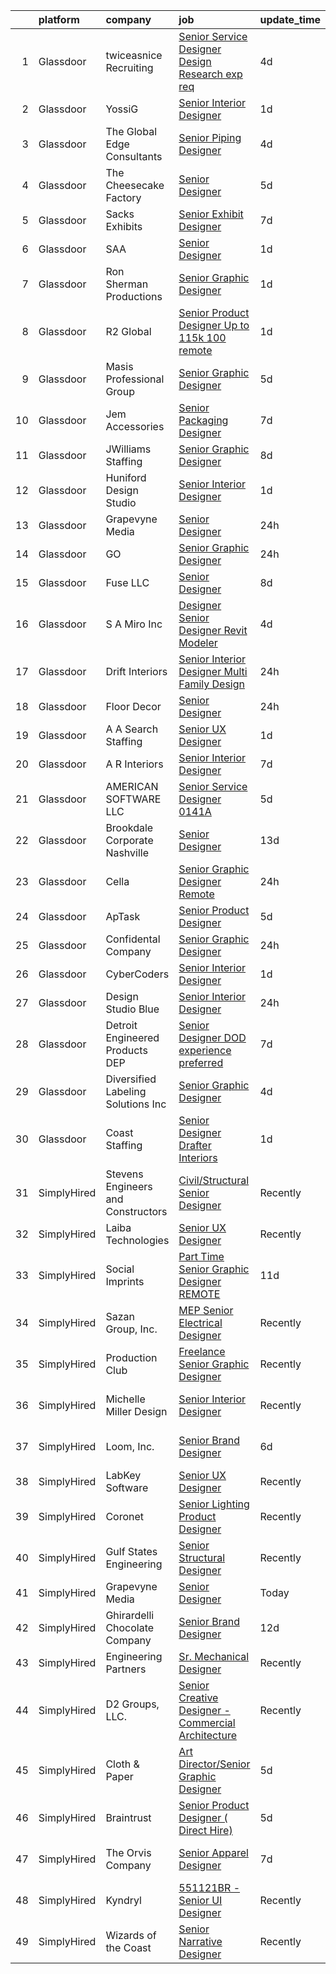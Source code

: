 

|    | platform    | company                             | job                                                                                                                                                                                                                                                                                                                                                                                                                                                                                                                                                                                                                                                                                                                                                                                                                                                                                                                                                                                                                                                                                                                                                                                                                                                                                                                                                               | update_time   | location                   |
|---:|:------------|:------------------------------------|:------------------------------------------------------------------------------------------------------------------------------------------------------------------------------------------------------------------------------------------------------------------------------------------------------------------------------------------------------------------------------------------------------------------------------------------------------------------------------------------------------------------------------------------------------------------------------------------------------------------------------------------------------------------------------------------------------------------------------------------------------------------------------------------------------------------------------------------------------------------------------------------------------------------------------------------------------------------------------------------------------------------------------------------------------------------------------------------------------------------------------------------------------------------------------------------------------------------------------------------------------------------------------------------------------------------------------------------------------------------|:--------------|:---------------------------|
|  1 | Glassdoor   | twiceasnice Recruiting              | [Senior Service Designer  Design Research exp req ](https://www.glassdoor.com/partner/jobListing.htm?pos=124&ao=1110586&s=58&guid=00000182aa9c91199b70c5a68cab86f0&src=GD_JOB_AD&t=SR&vt=w&ea=1&cs=1_8cfaa5e1&cb=1660719764121&jobListingId=1008068846470&cpc=07D58528F3898F33&jrtk=3-0-1gal9p49pgagh801-1gal9p4a9g2d7800-c8c0d11bdb8f9592--6NYlbfkN0AIiLXtwtv0BDns9BiY4ItblantFozdL6jLmLxNvS8mvobmNrnUvGB6JtspdOMMFSAaBpmME2wheSSrLGqu_-xyIRaCYbfG5nFzKGrWomqIhlALUcaTXf4jXG8i_PWmFZOzR9jUQ0llX763hvdzc8ENZSC-WdicABd_9goWLK6O-aEIPbhqF3AsvBPqUK1x2qJ5oK7iiZT3OwozsltE4x2k8YLGHlhTA1s3NlXe2oV1mMIOn4vl37bzS-G93ua1TLjTMTMRLX75OhJ70YjKSerlSpzN7dRVBIOpMd-gIoecbV3URlYUCr43kdx4TsAb2zLu1XbaFlV98JoUkWB8VVY4jaG7nl0jf262X684A5HsZ3Cvz4SAl8pHYDYqLGYioP2gCJ5YiK8SJnPIWdYsJPYBQDsRv8h4Zfkf8WnK1J2U1eaWOV0FWlzO1V51twDhDtzbfLXPm6A1VON-cbYmm6hxVwcqC6BeKCLjBPoG9IPnLa-GkfP7nZYLjpIp2rhgw1svqGM5LLjQp-MkhRRr1T6Cjt1DNJfTXogeomEeYdAJsg%3D%3D)                                                                                                                                                                                                                                                                                                                                                                                                                          | 4d            | New York State             |
|  2 | Glassdoor   | YossiG                              | [Senior Interior Designer](https://www.glassdoor.com/partner/jobListing.htm?pos=117&ao=1110586&s=58&guid=00000182aa9c91199b70c5a68cab86f0&src=GD_JOB_AD&t=SR&vt=w&ea=1&cs=1_a09153b8&cb=1660719764121&jobListingId=1008071900592&cpc=22ABB673398E21F3&jrtk=3-0-1gal9p49pgagh801-1gal9p4a9g2d7800-b75797780901d006--6NYlbfkN0A4hgeKHdLyHgzaskNEvl2xXMVaueUT71iJOYpLYISQUCp9QgmWQMTvHAo-zgWSgSyzlG6L7r_5Abflcwf0KzY6tSXz2lZmJ5UJkyFSBFqziK3o7pp-LpWtw7DfyBQdvlmMtuywA-GM8aLydO9YqmkeoLAIwOPiZnbZhbcbmpqRwFhhtaDLTm8qaV-NVu4cs9x2jkTiP5-_g85ezTX15tQ_rNg5hiAWZWfbDEPQ3zUsjZiHapuiNqHeYacaFQM2uu1V9C-xgcquqtihMSAxJP0u7g4Cno8yN-0OlC8-JUi7qqyQ8i2b4jC8C545F8ZwDdJzsaNvNS3OIJd2UcAgh1ctPWERGo0Sl-rGnnhT9W925bhtG7INMU5KwVHyPY4geruoAuVDHLIE7HodoiPAaAWROGrNL64N0ZZKOCCWQJSP8hQq7tco9jLXkhp0uXEZoICBjVcfeUKk3wrcfd66QToCkdHxIovrUgyMyxK9mjBWgWJ5CI9CaRy6GOs0fYsB2UrVp3y7kn1eMg%3D%3D)                                                                                                                                                                                                                                                                                                                                                                                                                                                                                   | 1d            | Brooklyn, NY               |
|  3 | Glassdoor   | The Global Edge Consultants         | [Senior Piping Designer](https://www.glassdoor.com/partner/jobListing.htm?pos=112&ao=1110586&s=58&guid=00000182aa9c91199b70c5a68cab86f0&src=GD_JOB_AD&t=SR&vt=w&ea=1&cs=1_c921dff7&cb=1660719764120&jobListingId=1008068817244&cpc=451933188B21919D&jrtk=3-0-1gal9p49pgagh801-1gal9p4a9g2d7800-1ceb50fd094d724f--6NYlbfkN0A4Pd9G7Psxse2LYHgJRkYguHzML5L6KVZLzJM3sNXICnMc3eh3dt3QEYOmT_Cvlg5F0OlnAQUNF-KMt0xLR1YEDKdi3ojS2ZqB2Fb-jHz3cZZRnZzERo75iN-gA6pNYxVBJ5W75fgYTrxlNVae660e8jojwAlz4M-JaSZ_2lg48BzUB4VSsBEjwroinmVqLkTEj9LxukYYydeseXgh6obs5CPJa_A1WAryB_wFcdbRzmx59UNXPFdbg4N0BeRC8u4a_wVxE2SEThpRAejjq3Y1rFRqVYdoix5dlnheI7FWtfRy7FI_xf5M5GQKFvd2gt73wOnmvdScP8UksdP0mVJ_LSvN8v3y9lAhFqiJh0D2sA-qdTEaAw1PdN7N3izjEiFwqWlbaLJIt1cR5LiXD8XzKz9OpqTfByJomgSVu1KWdgO1eUsA2nih88m2CQxz5pxM9QNWRR1Y-utqBw3uy9_ffOsxNDJS2APXOAxMR5muEXS2rt_aCx5tXG9eub_2vsiipkiQYa6q1Q%3D%3D)                                                                                                                                                                                                                                                                                                                                                                                                                                                                                     | 4d            | Allentown, PA              |
|  4 | Glassdoor   | The Cheesecake Factory              | [Senior Designer](https://www.glassdoor.com/partner/jobListing.htm?pos=106&ao=1110586&s=58&guid=00000182aa9c91199b70c5a68cab86f0&src=GD_JOB_AD&t=SR&vt=w&cs=1_d6030b1e&cb=1660719764119&jobListingId=1008066644846&cpc=E8D5F41151D68237&jrtk=3-0-1gal9p49pgagh801-1gal9p4a9g2d7800-999751b7d5bb8e60--6NYlbfkN0BU4MhENnnUsRgfoKok62krs8eZxcJQJIIGG9LlJBSkTQ3cwR7F49QZtsKqzr7SZB2D5D0xQn6yTxcnsS01oGQHjncLFWvakJz-GRTaS3-yd_iQoUZvnzoADC0IMJGm3sdcPOCl5qkfo6VqbE-b1BjBN70-VDwOiACXf8NrTXz6rmWrIsGiuYhEjAUYNXzDA5OHLMaU5BQo7E5uFjaOcV5HA2mU5xSTw3tW26y9V3wUYVgobStzQEzk5T9EMiKepphiwtUqfJPgGtwuQQjUKaYsyIXkT_e49FFfk-9SmUA9IH95mu83Y_VKsv1QZ7bYMmfkXGBlFrDOrG8hECrEuc4-_81oLSagbv17Tgdtj9ebU7MOsRUWpYo2ZqjD2HU9s14bAdS_tcQ_BBZotABe3hB5g4yJ-bVa3wqjGBuan3kvkWDNeySed3fHwr35liXd3zZBAi8i2zFy4uocJ5h6ssCiND_npHOfMfgHR1Ydhq-iQpRKgXdy_A8ZftzIR6-mHIF5-5xhisTT-H51NY51XVC9kv82XVMVH0RHoA-L3z1a1iY54_OjHbOu-hxdQiIatPf8KrXJKPVPo1o6JFz_HJYlUblxAb2Wndv0dZD5oXFapCWL_LC6tIXJuFTO1PvNrZq0Pf3fQOgvtoToQnZE3S-LNjz2KRMenhg%3D)                                                                                                                                                                                                                                                                                                                                               | 5d            | Irvine, CA                 |
|  5 | Glassdoor   | Sacks Exhibits                      | [Senior Exhibit Designer](https://www.glassdoor.com/partner/jobListing.htm?pos=103&ao=1110586&s=58&guid=00000182aa9c91199b70c5a68cab86f0&src=GD_JOB_AD&t=SR&vt=w&ea=1&cs=1_23aa6f78&cb=1660719764118&jobListingId=1008062977401&cpc=32410A520D9F78FF&jrtk=3-0-1gal9p49pgagh801-1gal9p4a9g2d7800-1594f9ab7dc4a9d4--6NYlbfkN0AtlW_omU2Xx3W-19HQ_drmTKCWebiHnmA5lS5PDL5G8RvaRScdHDRjMXN44DMZtshPu9YGGp_fyHmA3RGydE2yfTM1RF0rNTyGKNnLQZE5TlLJxbT2Xf4GE4l2fOfugYFKK5oKfB1PcpgOKc5j4L34B_qHyXv0NzjX27A8fo1NdKrtrJhdqFyLuykgRskJ-Y1DfPE3KJRcfdjXDRT2KNbisefc0K2LuECbhSR7gbrzx2B-o5Q3oyXg618LwhhNkaB-rhopMOC4KuX9KdgbJpoQ12iGqVNRPSsupHMdZEIsDiuhn1Rtl41kcWvRG1aOAOooRfZmYHFP2h4tdmZ-TOSmaKRijnTMt-yliMvBwXu52rs-bXxFG7a7iU_GG0DblJUQPOykXvbwA-cLDMJxlNb1WQPjBrvk-hzFsTr89UqNHyM16gjN0HiXOzqHIKUyGXDgpFl_FxUdwyiPYaJZcIURARDS5iXJKOK01WDc3RE6ComIYUROFtnurvQYLYuoyz-AJozQeiQnnDI_ST3LOWKn)                                                                                                                                                                                                                                                                                                                                                                                                                                                                                | 7d            | Woburn, MA                 |
|  6 | Glassdoor   | SAA                                 | [Senior Designer](https://www.glassdoor.com/partner/jobListing.htm?pos=122&ao=1110586&s=58&guid=00000182aa9c91199b70c5a68cab86f0&src=GD_JOB_AD&t=SR&vt=w&ea=1&cs=1_792ba7a3&cb=1660719764121&jobListingId=1008072835271&cpc=32EE424DE2B657EB&jrtk=3-0-1gal9p49pgagh801-1gal9p4a9g2d7800-fd2874924b3c3686--6NYlbfkN0CcfIcUGb3A0nixW3AhtVBC6rKJmMve5SIA5JEWz5PBM_sJGoLvqM6eJT4Am8ntRbh_NN9QuFtbWfF_r4TjBrR71D0PkFMaErzIVJBb8NMOwqJ-wLi9aglxBBxeuNS1w6HG5nQDlnp-pFxU6WDL1xOkAYSUb-iR-TIxQJj2h9US76BtMTb4OrvamrDjABurPEY5nEVvHiDmpKdt7UyyYfwISGhrP-olTf3JxjlMGM5jvRRqNi-iPvCidyyly0IZIIBdnHCm5DeTpsT3YSnmSaQU7_fULPgwPSrEJ39-IXEea8ZLhPWVGJim9ZtF-Ogbqr302oCwnrBrIJ_xi1Lra0aP25WyoQHVBtAvTgljMTBMiXRIL3RGlgK4x3EuiMbbYcG2daaizEFulCOyIBHrP4uWU8yKZon5SPyavQ8xp779bWKoOeI15JWJ0wFCbHeTq5OOQPp8THLuZygzNl_jicIBrLfMtkoycmoxBYgWj1CMG73Gbzd3CVmVhfmj-6D0skn46kdR1yV4j_OSBg0fRM1GACwUqQhkieTN4eQxXx2pkfOrHSiyWuNUO_w_VXMXXhk823cxujy4GA%3D%3D)                                                                                                                                                                                                                                                                                                                                                                                                                            | 1d            | Culver City, CA            |
|  7 | Glassdoor   | Ron Sherman Productions             | [Senior Graphic Designer](https://www.glassdoor.com/partner/jobListing.htm?pos=116&ao=1110586&s=58&guid=00000182aa9c91199b70c5a68cab86f0&src=GD_JOB_AD&t=SR&vt=w&ea=1&cs=1_ceb94eb6&cb=1660719764121&jobListingId=1008072204038&cpc=292036AD7E8A5303&jrtk=3-0-1gal9p49pgagh801-1gal9p4a9g2d7800-d346bddb6ff4c4bc--6NYlbfkN0Ccl2m7xx9NakoRA1nplL0maCET1MpGAyun1oZQIG_XYHslilXTPqc6d3ToJriiR7M11xSHWjFB4LsdSrLfLKlILyVvcr2AHlrKVuWfHvLU8v9uBS-3EG8ZI4K6Abz5UkyhxOa4ywE8lTh2tL_knQEESXaSA769YwBN3n_4ZZ2NZvlY06Xj9m_-7ZZeUGCwGHZ4iHVwC0TVKv3m4-aGqop6ztX9hEtjj8yAkZPYMtl-n9a3VKUCwT7KEJf-OAq63q9tcOAqkrNrs_WTOyIEfOWZi_R5HgKsSd0Rof_8Gp10YebfPlSJHKlpaLtRnRnkkO6ftOJRhap90o9aJxUJstLd4B2ZrHJmnoF_oL4V8JNaunQ631ag4e5Qhn_Ogshy9gidddBKLiDreQCoTeWPrU4i_qJS1LWkxs5eFsN3ry6FPUIraZbYWtGmcE-zYxcyhPw3sqJVo-YueutL4ypsfgVU6-ymxC-76ExEf3WDsZpgid2kXtZzkxcmtfmSO2Cx7SA%3D)                                                                                                                                                                                                                                                                                                                                                                                                                                                                                                  | 1d            | Little Rock, AR            |
|  8 | Glassdoor   | R2 Global                           | [Senior Product Designer   Up to  115k   100  remote](https://www.glassdoor.com/partner/jobListing.htm?pos=128&ao=1110586&s=58&guid=00000182aa9c91199b70c5a68cab86f0&src=GD_JOB_AD&t=SR&vt=w&ea=1&cs=1_0dbcd4a0&cb=1660719764122&jobListingId=1008071983251&cpc=155EB9D5185558AF&jrtk=3-0-1gal9p49pgagh801-1gal9p4a9g2d7800-8f59a4c8a4e443c8--6NYlbfkN0D8rL0LUwE8HzvQOzovyd2d9CwT13E1AZ7ViNRQVbvKBHrJlziwSxgIiH61loTgZjBPF6fb7NN0eD93rEJtuwoWLXdCpSk6O42WuBtNpztKgYY9SeFdo-hvTWb8OPRGPoNJSF1JCsxp8LUvJv4OILHrMR-dNO1NNupIXfg5AvRxaqMTXWQWx3auAmdVau9LmdTUVxI62Tfrjq6nDkScNPwdkH4zFweM-ZPILzuN0nQ5aq9QdKAv08TQVhCToDp5DeYtguwD-WXULscaLzsTHuvVmTPeo4ANCaC70PlEqjQOD2QTrER-xry4cI0TYs3GZX7iD2FwNK8QP3WupAJ8U2N0ikz3pMdelD-fKh3nP5PnGiVVeSfAXkCYa4wWThNkTiQgr67uFXZ0i9_7UtxC4TZocgELmzAnprwDavjQuz50QRvneVMEt8t-ih8nGzqw3M2oeIIPIyVNHU5deodKps-vSe1gRtLS0B2l-WEyxUpAxkxQtpghMJjGrtVIehFi2HWVvikOipzMAA%3D%3D)                                                                                                                                                                                                                                                                                                                                                                                                                                                        | 1d            | Remote                     |
|  9 | Glassdoor   | Masis Professional Group            | [Senior Graphic Designer](https://www.glassdoor.com/partner/jobListing.htm?pos=126&ao=1110586&s=58&guid=00000182aa9c91199b70c5a68cab86f0&src=GD_JOB_AD&t=SR&vt=w&ea=1&cs=1_62696b7a&cb=1660719764121&jobListingId=1008067168447&cpc=451933188B21919D&jrtk=3-0-1gal9p49pgagh801-1gal9p4a9g2d7800-fd3216df444a8669--6NYlbfkN0BkLURuPmDIJ2x3-6HFh57mx6fHK61iCFRqVnJXgLZ7hLLoqeluZDoMOiiZe19pHCmSxMKj9QGVZgmqIiPKOVLLbN8K2II7-P93qSeTXjeQKGrk7462m_1RBKi-rb154sVsmZDhBb9Ckhio5R_imUS7uwT0W60YxrwVOBKg_A2cGrW0aMd3KiAt8bayerc1jHM39Qp2zjZ7CtRgwiEqFdvzyixBozFOG7OpeatniERNhKQMdUwMbPVHED_yRwAKQ_Z1PavGvEJf6AVyhqM8Wo5JSVwCdx67D7fbblG7Gun8JfG4WoQY8jjUtUo4-d7qS2DJ_lHTCtjH2FGwAQX15QPTmAGJrKcyYTW0orSlD5b5MvwVO5Uj1gRWCBMGa4asaqUe_AnM4aYAqpHwpXfDWFj7FUbcPbX_yEkOSqDLkhCSqUgPkTLCp-q_wA-swmlm9JU_ckgJBOgrXcr0E-Sm4Nc7WEK65Rg63rg1m27mNuqivriBQCsXlMbjqTB6HK16a5yJjF0lJ2gxBg%3D%3D)                                                                                                                                                                                                                                                                                                                                                                                                                                                                                    | 5d            | Springfield, MA            |
| 10 | Glassdoor   | Jem Accessories                     | [Senior Packaging Designer](https://www.glassdoor.com/partner/jobListing.htm?pos=110&ao=1110586&s=58&guid=00000182aa9c91199b70c5a68cab86f0&src=GD_JOB_AD&t=SR&vt=w&ea=1&cs=1_be35a29b&cb=1660719764119&jobListingId=1008062927004&cpc=C5F9C09AE97B3D2F&jrtk=3-0-1gal9p49pgagh801-1gal9p4a9g2d7800-1e06e252c4647e0b--6NYlbfkN0DEH5j6KT3OLXNgjE4rUs4B-IbvpGNbtOoHKsUPJncRRkg7Dca5iuMihBUWyZhhFgDPOJzu7J-LvgLBzdWh_MXEyqtL_3SJwAYqEA6XqlDXjSZVTpVjxr-q7rDatcy-UDGSUSlNH364MlqRsdcMAx5-6N1-jK2jtTPP1uSJO5H_dnWCwk7jgkSwEJovE5-EMatywJjTHVRvvmsvcqVHRtZtDuBBzlGinTkfH9piyZMGISDHfGKDA1V88ScCksFRHj680shFIQq6nns-KbZo0VajRNVM8XjzepHN6zUTCdQ23RDYz7VzB4B04tf1dS0zAJ-9N875Q2rqdllUVoCQOC4Iazd0XQZdHMZLRiuVdnpjkO7A3_6tRhHt5zpdEmVOBVq9hM5vhDQCHLOh3oFYCzKLfZxjOwPSDOAf3v1-ghMt5EIhtyKelxPgRCdWjf588FIyUM9C9TgnS5-Z_gQ8o44CXdcgbMDzc_fxlkCwXYSt51P1s173pnCPpDrkxngDbMKf2AAhtgpLsA%3D%3D)                                                                                                                                                                                                                                                                                                                                                                                                                                                                                  | 7d            | Edison, NJ                 |
| 11 | Glassdoor   | JWilliams Staffing                  | [Senior Graphic Designer](https://www.glassdoor.com/partner/jobListing.htm?pos=125&ao=1110586&s=58&guid=00000182aa9c91199b70c5a68cab86f0&src=GD_JOB_AD&t=SR&vt=w&ea=1&cs=1_efc3dd8e&cb=1660719764121&jobListingId=1008061198956&cpc=BBD63848FB84346C&jrtk=3-0-1gal9p49pgagh801-1gal9p4a9g2d7800-3a5075bf3958fb0b--6NYlbfkN0At_8W0AhHFzrOP929c4NcrkMODPmI4PI05WEbAXR0liTySa8hBFXoZMHQE46Y-rR3m4AR2qQbQFUiCiOQhg0aI3J9zoB9m8TpdWAnhWu6hY7XRjrMt1ggaWiiKm5-xfcBoBGPiSauQq1i3hS3Iy2XiLEpjMC64Ig0k1t2qyeqZDYW6uilLh9xmr5KqmD0y7FP2n60qsBDVkfTuwFzlsMwCXF46Z5WhV55ofpVuZl64oQsvsTptMvwLyIiIi2YaUfhb_voydv6yp9TyxdFccv0bbsnXPnGyR23HRxq8nai9qTWutVZAfc1b2GhjVD9UZDJYiABh8tghrG-hLLhC9v9c_bLrVub_C0wxv_IzhtFSluddlt1GIaa8XmmiKP5YN-wpYTt_y2x_Fz0Qf0cnICNPsaKPREFU1wP-BwC0oUBDQfsBMLNrlNBnT20FcTu08DvAwU5aSPn9IhJmobKDJvZgCfzvqYnKZJpAfcaEKkGpALd6AShqM5E8l2F4olvhupw4SVmMI-DPBHM8z0myIz5XfHNuhBcNRs75K2e4sYio_akFnAYB_1ILtvLrReeZlHuw8ezu-jdG7JVmryTsq4vsLIFoOJLzYGorlE00lfhOCw%3D%3D)                                                                                                                                                                                                                                                                                                                                                                                    | 8d            | Danville, CA               |
| 12 | Glassdoor   | Huniford Design Studio              | [Senior Interior Designer](https://www.glassdoor.com/partner/jobListing.htm?pos=115&ao=1110586&s=58&guid=00000182aa9c91199b70c5a68cab86f0&src=GD_JOB_AD&t=SR&vt=w&ea=1&cs=1_aa760567&cb=1660719764120&jobListingId=1008071954319&cpc=65CC663E25211861&jrtk=3-0-1gal9p49pgagh801-1gal9p4a9g2d7800-2d9175a4be449283--6NYlbfkN0D1yaStf-1n2fnMfSj8_qeK7xBAzGeOS-WduzWZtGhfYFjwI19oZASnZ6YVd2ddB9YY6_0lxEi_-AL06ayXwg6A_KGuyNWMxEsjDUogmzd0ZubHGJJCilzNg9uslwCS4Oxp90eV1JKpLw3eIjMgwZ8naTCqQkNhMzr1_teRJUkBJpfDwyFVrpPYG0EerCmvN6AAq4mTEQvdTOMOkyxVEX9YOfMeuSE27eeMHnYOVexyuibvKEZw_g4VCh1TZu25o1QX2QNCwJ5--YqZ48Gx1lfCfetlUGtPP1FG99sQHvTx8dIPYegEc0-bzVH9xRkaoD-S73nkt2sxW8FTJYz5hYM3cVij9pf2Fbl53FgYY0wKLysTbub_Ov46d44kUbA_10R-UrN4gDR4_ShHz-v9-3URyuY8wRH8e3ng4UighupgbL1Me9HkB_NHCJTmq3NuCUCETNP3Ktx4hytFl-kedf83fOPFCwH9RCzzp0VHRQzLhPMQ9Z3DSXAAzXR-SQ2cqgiAQiUYoGlVlA%3D%3D)                                                                                                                                                                                                                                                                                                                                                                                                                                                                                   | 1d            | New York, NY               |
| 13 | Glassdoor   | Grapevyne Media                     | [Senior Designer](https://www.glassdoor.com/partner/jobListing.htm?pos=101&ao=1110586&s=58&guid=00000182aa9c91199b70c5a68cab86f0&src=GD_JOB_AD&t=SR&vt=w&ea=1&cs=1_b4d69f54&cb=1660719764118&jobListingId=1008074485149&cpc=CBEBA1A9D941894A&jrtk=3-0-1gal9p49pgagh801-1gal9p4a9g2d7800-19c3feebd4088fbf--6NYlbfkN0B91FfnBCVIv_hl6i3NFqM1HfajYp8ENDadfl9QkT4dCfdiBN8d07m7YPrybCxWJDeaUvrOfMjdZn5MsKg4tLycZijGvSz8Af1MZ2dErFqgUJN31x3LxkU66IR__wFrQ7xQDg5PbjZnD1K8RL0VVyQXZKY8JSYD2mHtuINTkeGAk4gVH4WnrKjElsP-qkh7sGJdlip5AZY38LFp2MoMHYhGKZ2TG9X_bYTIwM6Q7iOQUts0_WQeblp3B8YwD7PHfuGy5KJnFinoFfxOPo8FndA-oql4Tvw5fU0A4wshLhNyN6YwYGSm9czUIA2fFt50CCUhF_LSDgVJ72q_hMlwkU1tvmeJrmlHVzd1WLexHUfBj9tRPsXozGthb1FMgYiq4iP3iioXQJ-IjI4zEix1HEJyx4nRqrxx2v39UWwUb9qwS1U6LmyqM5lJmp2XGEAwTtFZUjc4c5OcLnmIhJDcJl-AauiLn2VfEGXj0EF9U6otO7oEut_Z1u01a8VkLMlAn1Y%3D)                                                                                                                                                                                                                                                                                                                                                                                                                                                                                                          | 24h           | Remote                     |
| 14 | Glassdoor   | GO                                  | [Senior Graphic Designer](https://www.glassdoor.com/partner/jobListing.htm?pos=111&ao=1110586&s=58&guid=00000182aa9c91199b70c5a68cab86f0&src=GD_JOB_AD&t=SR&vt=w&ea=1&cs=1_af0e0c36&cb=1660719764120&jobListingId=1008074004609&cpc=0AE43CF55DD5119E&jrtk=3-0-1gal9p49pgagh801-1gal9p4a9g2d7800-b029e694259de2f0--6NYlbfkN0CPEiJEzZq4I_K6S6Q9VC1QMfIsI0INZ1UYi7vjgDL48SUvOQou6hjmMVNZ4JCWXyfsuq0iPn2IJwFQKKrOuFuYUcz1PvHeSmZIFFzg1sE3qj3WUZakjpgOqKgjMtx9bXgEETsLelUhs9AxCLIOIpl4_niVO2n4-MRgUynVlmemahmMESe48qAX4o4J-cAXA7N3vmn8_PCLne8UG64g-1jK_fPTHxMDKjsFUYxndZxOIcdvkVrLI8H3s4gAEJvmFgtdKLdHdu5mdH0BFIbGQrRT3scaFQ81l_MBlMCRc7sLVyG7BiDqy7prkuTFuzv7EbjtdxlmNZydaGnee6ofBNXOiG6c9m-ABxVYmOlC1huK_MLRAd4QqfNs5L_tWymRzh2-_Y-z-TZ4S-E_c82fWnvfcUnxYt6al_slf4jUgyrXvFpPhj6lb4dm8Pfzc1zyCiOZTuKYoqgUFOM9XKfdOaY3JlIyuXT5JXNlb6F6jfaR95y87kZzSIQ5jyaUuvZ1-4RDslLcXVYtSg%3D%3D)                                                                                                                                                                                                                                                                                                                                                                                                                                                                                    | 24h           | Hartford, CT               |
| 15 | Glassdoor   | Fuse  LLC                           | [Senior Designer](https://www.glassdoor.com/partner/jobListing.htm?pos=109&ao=1110586&s=58&guid=00000182aa9c91199b70c5a68cab86f0&src=GD_JOB_AD&t=SR&vt=w&cs=1_2bcb9eb6&cb=1660719764119&jobListingId=1008060864547&cpc=88721497BF642DED&jrtk=3-0-1gal9p49pgagh801-1gal9p4a9g2d7800-63ad33209e88e0d1--6NYlbfkN0AZhccrYCUSJlZEde1UnGXnwlG1V9FU8luw-eezWnVYrwyqiUgM7CrsuRNfr3tUILIvnYMtObvSn-FZ36Ctryb05zmf6iHayGfxPZwgyIkfUcZPwJ9Li75hOWjdTOnsIoxpwQy6uCUqwNZ3ovtN3nZicVi985NZPeKANgzFqB36UR9rWQvVY1RALKetul9kocP-8n9oC-sv5m6sjGbObfJd9BpVxdueqQPhrCVgYahJUwkga5in4Cl9odEG8r_WONnKxXLpYnrgmZEFn1YDFqnCBeYM1TL8m_nKw2oBalL0DvbSZFhF0kPh2ooqGpOl5jaLvAgjkvDpwOmTLlNPkyFL9RnQB371VPsjtLl3e_SLOJDtLUv_NYi3cJqkbxoJxpDXPoUAj2bf2hlfJMZx2C2tbMlxryf26kkoEyOppMu2Ai9_m-XySKZhCDUQ2o7XkMs%3D)                                                                                                                                                                                                                                                                                                                                                                                                                                                                                                                                                                               | 8d            | Burlington, VT             |
| 16 | Glassdoor   | S  A  Miro  Inc                     | [Designer Senior Designer  Revit Modeler](https://www.glassdoor.com/partner/jobListing.htm?pos=114&ao=1110586&s=58&guid=00000182aa9c91199b70c5a68cab86f0&src=GD_JOB_AD&t=SR&vt=w&ea=1&cs=1_d420820c&cb=1660719764120&jobListingId=1008069101895&cpc=59DF70BB7E75A6DF&jrtk=3-0-1gal9p49pgagh801-1gal9p4a9g2d7800-844c6384dc63a064--6NYlbfkN0Bu4FQ22loMqVvCCWzX_HRouZe6KJrZcG18s6aqB-lKrTGG0zR6SSZkRqLxj3x1kkzgS1f4gas221zMRO87PqWKNGwpSezF2ZbpDTG5ckIpgRmXlsyVINXFzp07IOxI5nuiWPykNaQTYE19jD0_hUrzEJTp9LrQlE3J9KyQue3NS4PcRoHg2HfLdA13L_iva6rXJ5ZBssTEhqEJ0gVMrkW2tDSODgI-c234p5KyiVEwUkyf3Qa-BziqgcVF1tqyTYPCsaayvxOC6be-WxjKxrG88lZAmUeq3FG4Ijx-rlYj7eREkOtrzC-kGCNN9JvA2sLu7ZP2pv2vJ1P8XzYGdnHByZlIpycVe45dbvTLYEJocCswgeAmwPXXUoYMWhfAk04KkrQTMc-qY9qrCiT_z_8tkDtM7mm9ClOGIXsCSKePjwt9v9w0i4ABANEieHSOzc0v-RzHJVlxuEefdHSYZII0CUgmVLt-bdeA13JEKk-dzDz6UD6o7eip7Q-0Kr8y1I4hM_K_LIkHnMO7T6XZENmZ)                                                                                                                                                                                                                                                                                                                                                                                                                                                                | 4d            | Denver, CO                 |
| 17 | Glassdoor   | Drift Interiors                     | [Senior Interior Designer   Multi Family Design](https://www.glassdoor.com/partner/jobListing.htm?pos=105&ao=1110586&s=58&guid=00000182aa9c91199b70c5a68cab86f0&src=GD_JOB_AD&t=SR&vt=w&ea=1&cs=1_e038bd05&cb=1660719764119&jobListingId=1008073776077&cpc=2DEF214710A34701&jrtk=3-0-1gal9p49pgagh801-1gal9p4a9g2d7800-977d715ac5b130af--6NYlbfkN0D788tVLZnHYB2JKTLmCXo4PydfvtZKcdbYx6lxKaz3Iov1saO08cGSuAxubnqDmLZyAwv3mxtZDzzRvLnYWV-jkL2EtIGUDFPqHLVN0EIffY7z_lddSZ7Gse_T_5tmOl-1m21Hkhig0N5B9L0KL3ZAdinIlG20DN-o5BP_-IbkxS1L_CuXdsK2n28c8hAMx9trtiBU44PCSkH8MKhlEk-JYPqUM0dGnVj2tbr8zDqocy9pHbDSeAAfL7pzDgdV_8s-hZ_zLEeMhpUnPG-2QWfdcpPrhHrZveeqhkBo3ToSfjLniYOsrV46aBrE-jgmcnRs-JVpLC6gYmvA-fp2nFGuky9A6kx6oJXAliPjPb_ZAxJvePg43_CQoznPnYHw5v28MtpNe-PNl9HuU77ciS9hNpTwo8U0dT8msg3hJRBXlOZte0dmRjV0hTv02fT8o0tX8VUAOn5nX4dLxnMgKU8BI5Qv7cKV7QKcjCqXSabvHPrcYRopwCIBGEZFbkhmFPLW8QFgMZEkIQ%3D%3D)                                                                                                                                                                                                                                                                                                                                                                                                                                                             | 24h           | Englewood, CO              |
| 18 | Glassdoor   | Floor   Decor                       | [Senior Designer](https://www.glassdoor.com/partner/jobListing.htm?pos=118&ao=1110586&s=58&guid=00000182aa9c91199b70c5a68cab86f0&src=GD_JOB_AD&t=SR&vt=w&cs=1_12c4ac5f&cb=1660719764121&jobListingId=1008074146376&cpc=82B3195DA92CAF92&jrtk=3-0-1gal9p49pgagh801-1gal9p4a9g2d7800-9ed8a8135070f4d3--6NYlbfkN0CBbrXaEtsGLlTSL3-LPSWFQyIKmlQQD2OIU40crYCr6AfA2pbi3P2M5UHUVeGM_b1aXQwgM3vBnvqKJiMthfBYfiVwO6pvXQ4BZMJNsC-ZfQkXpaj62QLthIsG1D_B0XKKBvO6wL0sYQGMK8YBczRN1JBPZ1ytnpSmLom9lBo0bKaDBC5z0SWbWfIIcI9jjKlXmUeVpSrEbHKuU7yVIOX9Fn5Oy0qyu3ahCZAiFzPC7drW0im_yvkErPobQDgW4b4OgpMDQxTSphg_9g2wqdKAs_MDNUC-1L_gIed9orgHZ0Z8A113300EkT18L_rC97xF6SSzP12zxBaIe5W3u74BC2V0hxc_Q4wHtNATZCutoIGRWZvDUxyPMGCxGL5DAqJ9kSFM0qCTvMgvz9qcN_efJwghoO01276TwxGWhqepGmeeObVkpVBVNAaGbkBIGeQ-kgQ7QHzKUn1YpaFroZ6ZA5r87E-SMsBAigBgVsCH8l5ErvhhPrz7UQnXgF8Wn4Zl4bVk6FIERI0vYOy8ubqr7CSNQCf0YSmC3IeYYhq9HM-SoEW1e9eUv9mR00OyGiDgaAT0EENPcm_Wse_vW0_Ndroyf3UliYdT87ssdje9uIpJgZAT8s82)                                                                                                                                                                                                                                                                                                                                                                                             | 24h           | Santa Ana, CA              |
| 19 | Glassdoor   | A A Search Staffing                 | [Senior UX Designer](https://www.glassdoor.com/partner/jobListing.htm?pos=130&ao=1110586&s=58&guid=00000182aa9c91199b70c5a68cab86f0&src=GD_JOB_AD&t=SR&vt=w&ea=1&cs=1_fcb10e36&cb=1660719764122&jobListingId=1008072155259&cpc=9DC6E4D8324653EE&jrtk=3-0-1gal9p49pgagh801-1gal9p4a9g2d7800-905c6d80fae0b2a3--6NYlbfkN0CjwJvruUOzCbfr42xPKmHeImNdC2P9HF3Pz5Btljuo7PBYPo-mgEdc90mzfQpWmWaydSsKK8hQeT_ko9jsbcFp9bN0fgDIV3JZDGp8DvJ6DGb4fcEfTzxfebB2ri1lNtUutfvtOz4mVuZr2Y_Jw1xNxtRFu78aOfBcugba77ITyt5K9MIy1wOCVdVr9Vyk0nAUF3BdSQCIsJetoxil5DzfD9-tVzgySevJo3vLW6E50_HzfdwJ54RYzO0vDJc8bH3ym1Oi1o5XG9GOexRhV6fBSl_OzXO0P6-jVYZvEnO1HOpBlM8jQl4ngzFzhUxl3IxVDk0kPjjQ_-BpCDSMaEmwQWQfVeRIuMTLTyuCgTZMyQunVSLcZKG_Oo_9MFPW3xbHsMM1PpXfE5ds1g_DeIpLLZOlBiOWZrikyFRvWBqFQUnAx9AJtU-j0Q-XPbnwJxMMBYwvlmBrg2PYB04bbq6hqaDx-FNp4AhhtxTDGNPDRKC4nUTz3_xWPc9WgXHz6Pk%3D)                                                                                                                                                                                                                                                                                                                                                                                                                                                                                                       | 1d            | Needham, MA                |
| 20 | Glassdoor   | A R Interiors                       | [Senior Interior Designer](https://www.glassdoor.com/partner/jobListing.htm?pos=113&ao=1110586&s=58&guid=00000182aa9c91199b70c5a68cab86f0&src=GD_JOB_AD&t=SR&vt=w&ea=1&cs=1_81986453&cb=1660719764120&jobListingId=1008062972227&cpc=1F0B4AFDBDED0904&jrtk=3-0-1gal9p49pgagh801-1gal9p4a9g2d7800-5030854259aaba92--6NYlbfkN0DvbxGaJ36OslHdF2TyV4Z54XKxMO6_bOIu-sMQ_q84lpadFbtetUsbbTCy9B0Oq4QAPUr2-P4lp6kWfqaU64whHzFA1CR9SMSpNhsKo3Vnjzy_F1wZrSsZLqmJypQpKzDukBpIwYnSovXd0CfT6AfFRc2BBum6E7Z3Rc3dPZQmHzJGi1-84CT_q6W9Aa3pNmAvGh9ogC0C5x5GC_tY-cx8NGxAvVpeGSAAVp-zTNcnPmxfYze42x24DJeCc_v-yGKxhxdJniMagxhl5mRc3kkTDyH_pUq9w8pWVVPfidzw8qQggSdU07t-PiD6GhiP60qJSftHPqkwfO5bKrt2pWh6aay7zG-UH96EhnMndyKwW_WTquR-2kk_OKHsU4eJmFZCySOSA5a6fKS6pOnB36jnHWS0axlEwJwvRpQKG-wNBMOBdT1OFxhiGUiSELKWAh0SNFHe6stQ88HWxDYKKRdGW2y7YsBbbkMaESqzVgD50A6EGCcnZJrNKNjo_ZoFwdrQhc-fjDL25A%3D%3D)                                                                                                                                                                                                                                                                                                                                                                                                                                                                                   | 7d            | Denville, NJ               |
| 21 | Glassdoor   | AMERICAN SOFTWARE LLC               | [Senior Service Designer 0141A](https://www.glassdoor.com/partner/jobListing.htm?pos=104&ao=1110586&s=58&guid=00000182aa9c91199b70c5a68cab86f0&src=GD_JOB_AD&t=SR&vt=w&ea=1&cs=1_ec46c885&cb=1660719764118&jobListingId=1008067765389&cpc=B0603A301198D094&jrtk=3-0-1gal9p49pgagh801-1gal9p4a9g2d7800-36cf27e8917f693b--6NYlbfkN0CNayYzF1mBaI40OgT78t3Q2d9IxlwDzhsYR4HK7epYUURqj7ThGxAT4h9lOQYmKq9R3ry62CA4koyTcYr3Zw2Xl7Wk_LJppx8iOy81pyvJTYTdEu3LB-KunCxo9zQ-ykFkhUcCsz2tbVAPKkn4sOtyM53CnghWURXZsJEgUIdQ_oWhBsHE85R1IYBP4NZJp5TP3a8U1Olr4rPO2qXOUW3ecuage8BOo904_yuHRDlFkZ2NztGCWvMU-ULu9uirRRGTYEFtdR053e4rOi-9eMu_0eouWGyuZPxjSp3gRMxNuKaWF0BWI8bA4odrLNtAXzLnEffEpWaRKr4wh7WYyiuH7MCk1piJA9QOyVn5MhjefrlODaDaM0SQlStumrOpqg9W8IYfTdLvhDiAISQv7T-GhhJ7vu1oCjN7S8WfkrARADVHSGIQDeJ__3xec6yCyfmt8q2CFNsP-XAcn4bD0j3YPJw6D5fGXioWTrzHpF8Q1ikuA_PXkjgGz_0e9_t3BsXlgbH2SGq9DYU7Crd8pEwU)                                                                                                                                                                                                                                                                                                                                                                                                                                                                          | 5d            | New York, NY               |
| 22 | Glassdoor   | Brookdale Corporate   Nashville     | [Senior Designer](https://www.glassdoor.com/partner/jobListing.htm?pos=120&ao=1110586&s=58&guid=00000182aa9c91199b70c5a68cab86f0&src=GD_JOB_AD&t=SR&vt=w&cs=1_8014ecad&cb=1660719764121&jobListingId=1008051626238&cpc=9908D8D4413DBB8A&jrtk=3-0-1gal9p49pgagh801-1gal9p4a9g2d7800-ddad913d75c0285d--6NYlbfkN0CtqXKHUWiXP7PwZjTQ9QM7vygSqA9CeVudADeu78vyDZEGiNm3w_3LrxIlLRwW596ZeQXhF9r4h6-_QndcMM_9A_kecZjR_dOVqNsVZNVqpusUQe5S0FibBCS8KFyp7xh3eoyswdDbcZPDNObJnyIxbEwljgoc7bcG11LbZRKtNW0-N3ci81RWyWOWyhhWx4UVwfgMGTn1FyIB0ayqaHw8ks-sJ_bNitcCtSNGzpqwMWNsN99n8TN6TekZML0C_XoayBwD7jvLz4auO8XhKzG7UD1VyWtqm84VXjp3ySJnbhKyRNSJjucotJygO4OUU1YYqtfz06Gr6Xi3s_JD4ap9WpMlmeDN2E-p6sGnbvCFBVDlF0Ubc3xyrmqeY-U14v3H80huwOsNqQPwJ4SeVzogz4otJGZCjUKuAwT-hbIqmY3wIYBNSgRhnCcKHmqpKTBp7PRvdwbRTsdCNHO4BZzU8oS_9dueJJ0U57fEQIm9a6k089amE70-TQmDyuACBehHjWDF4CdQiERr7MNeugClfuZQCJp7PRTNUr7kKr5-m11ssvjCskuc3fLviAFmJa0r0qzTYmH0S_hNZHxvGldPyaRMONVxhkFOL-ui8WDtPOg_PEzTAb8nKvJ3MHBnYdjWXg1WqhIHmOWi0ACK6ecOXJOrhQklZBtTy1ynlrMyAietkENrf4wSF8xDeAGUq2qVTP3nuN2R37HM4baH_67gBwt30F5fP9s%3D)                                                                                                                                                                                                                                                                               | 13d           | Brentwood, TN              |
| 23 | Glassdoor   | Cella                               | [Senior Graphic Designer  Remote ](https://www.glassdoor.com/partner/jobListing.htm?pos=107&ao=1110586&s=58&guid=00000182aa9c91199b70c5a68cab86f0&src=GD_JOB_AD&t=SR&vt=w&cs=1_21e11d86&cb=1660719764119&jobListingId=1008074084662&cpc=654405A9B1E0A9F5&jrtk=3-0-1gal9p49pgagh801-1gal9p4a9g2d7800-93b55561363bdb05--6NYlbfkN0ABL5jwqrJX8j4-zsE1pdctockIOMh3bUiDojLxDHSgft-IBPHc-ugKxXUaFJpc9dcnusDrYr-TB4b1TOvxBsPRA7gZmCvlN_tR3gdwdzrLpp4JTIEngG40hF_N8j5bFVvWnHVN2X96b4MO-2uMNCLoAFOPLUwkFrRw7IvF0IrbJXqKyLNg8GIpknbO7b1x9gO3R7SCfhwi3Dw6G-luXD3nrG54gxU_6GfV6LOETEXZ65v9Qf-2MsQ6j8EgsBSz2eBYvefpatq3zG6aSo-hlbEocm_LeeddFKMIl_IUHYuMKwowmj9LXUO9h5iiFoqMAJQC5Sud56QXAWlbzkWdiIn6XZUKQ-iVAwoE5wzzYFkKS9gJMrwiBpg3uQrK_GKwZ-kS7PqVyRBOE317fKVcPa6D3trtHg8J5du9OQRCe4mub86e-IrWcfVEQ4_yXi52D-cmhLpBKsytwH21rk4LhfwQZ1yyIwRORRQawCEihNIWZWuYhVBe7DQduLQUx_eYBSqULONO3GuWzZ30IZ3EKY5jN6Sqow0GugVG58XZMdYONqAUZHkAVYzvvPJRgc5QwYoEIfymZSCOQ0uP72bIPY8X-qo4ZgvFXwQWk6Xl11KYwZ4WPE8Gkm7pPakjjOXXZpijAXHHPJawzZBFgfIy7bus2ulmN8R-FYhAg8TWxZNmACPj37oV4S8ydEK1vpofcX3kbiiQ4nAGrGs1DwAXhsyCDlIvMGmbOhVOknjhwapPE3IxhEJ3VQXd)                                                                                                                                                                                                                                            | 24h           | Minneapolis, MN            |
| 24 | Glassdoor   | ApTask                              | [Senior Product Designer](https://www.glassdoor.com/partner/jobListing.htm?pos=129&ao=1110586&s=58&guid=00000182aa9c91199b70c5a68cab86f0&src=GD_JOB_AD&t=SR&vt=w&ea=1&cs=1_13744a52&cb=1660719764122&jobListingId=1008067190938&cpc=FA84DF7EA1EC2398&jrtk=3-0-1gal9p49pgagh801-1gal9p4a9g2d7800-127587a021d52b35--6NYlbfkN0D_WTev-YrIdalMrteejU83-imCBqyYgxx8ENAHRN0xUdke-AP2hXtvIWzRUnhZNcEPAFpx3PtKMqzknngpJtfZ2X19oKiHb_U7quI2oC0Vr9sEstDal4DdQzsNyS2eQjOTQRiHB7U00jZxBk8hH-yUwcjD3QNWsYZVbSvkRFHi364g_f_35HUfdH_yurNM-soG6EAAATINGXhgtSURyWT6bXUdFWyaxF6aBaIa1F5Vs2O6v0tlh1UBzWnMzn76GWDdATyvFqTw8NOpResqJP92YjZumUaeryjisA11eY41l-6lgA1hXdNKnvQD4TBHG0-JXqiaLEkAcVfpoefeSp1n6GpnT1AS-Q1tO6phFSs0oUsx16a3D1tt3AcRsxRaXCdTYStxUq72BrACVOWTycra3c_LQyQz7WjJWkY-Dt3AxgsTQvBgzTnf2KeQyieaVrGRMKvxvsmCLRZRKFI1YO0sMoli98yidPRvG8WcfKTQM2xzBrFZ5tsZQ5X7iYHCJaz14UuYvU19VA%3D%3D)                                                                                                                                                                                                                                                                                                                                                                                                                                                                                    | 5d            | Remote                     |
| 25 | Glassdoor   | Confidental Company                 | [Senior Graphic Designer](https://www.glassdoor.com/partner/jobListing.htm?pos=108&ao=1110586&s=58&guid=00000182aa9c91199b70c5a68cab86f0&src=GD_JOB_AD&t=SR&vt=w&ea=1&cs=1_845668fe&cb=1660719764119&jobListingId=1008073927412&cpc=BAEB662971763A76&jrtk=3-0-1gal9p49pgagh801-1gal9p4a9g2d7800-6c81b8681bce7232--6NYlbfkN0BpzO0ef0Di2wGwnS1eG2y7qg13hYMrHDfMljMGy5QWEpRX42EiqeHGiIvlsn645La33M81rtQPWEYSqt7v-8llDRAWXRIUD6KOivROuBmnuTqehcvsiBFvwLC9nukC-_mHs3jgY4wkxbDijhs0uN1Uz0iAsvC9owkkz_jzmsaGQ4LlPgRhfS-8I6cAzlpwUHO3rWYAIg76XCYldpINPYC4wazWSYX1kRCbP53FQq_nyKJ2RIXsE-3YKMBK6YmWaUEjaR8D8ZFvm4qjKr2sPooR45iLR3FJ-e0fYNo1ISTuTXSflfruUxFDhwB-MYqMtftiQh_aXsYYiMvWy_qatiunck3bgAD2kXuAlqUt5x_PTH90UoYaOWCmP8oCWQJ_gB06aTtTzVQv94Frn3rWXBT8eUbAb7-DwOB5WuVFvthI0SDwogAAU3dS6kF4UE09O6CTBZK2MH9KJSxbGUGhjtIwcUEcOunEcFAyFnbFoKgpLio4tONBFF0M0ejhPxLFdaQay09zL78ExQ%3D%3D)                                                                                                                                                                                                                                                                                                                                                                                                                                                                                    | 24h           | United States              |
| 26 | Glassdoor   | CyberCoders                         | [Senior Interior Designer](https://www.glassdoor.com/partner/jobListing.htm?pos=127&ao=1110586&s=58&guid=00000182aa9c91199b70c5a68cab86f0&src=GD_JOB_AD&t=SR&vt=w&ea=1&cs=1_ac52d7fb&cb=1660719764122&jobListingId=1008072528489&cpc=C4A69CCDBB3B9599&jrtk=3-0-1gal9p49pgagh801-1gal9p4a9g2d7800-304372dcd3bac5ad--6NYlbfkN0CpFJQzrgRR8WqXWK1qKKEqALWJw739KlKqr2H-MSI4eoBlI4EFrmor2FYZMP3muM1yR-0xa60PJtKRpzkVSbzlrj31MsDujmi9aU9XTKzvrUeHNKEIK1ObZY6f3-ge7UNuz0bK93O9h37_fsi4MluKMu10cxZmp9s4O9NclHTuTD3y-bO48Ew4OhgBqFKJq7a8qGtfZODDNqzLNqecDzRXzi1QjVM4Co5QBm_1Ozp2rlS34o40tozPZDNNuqlCnRNyC4-K_3R3h9k-EjV5ctP6uxx_daVFgVuzpvWjfXaq7Yy2AonjflL4c5_uVk8PQMqCp8T5sDMMboV9QDPzpLcnt5_nPpJ2l-qRdlPcAIkaRWZOcHNrltX0Oxoj_2hJuhAj1ChkUqKDteWYWXiGXmDz9BWW5ZoNyWfbdqJhUeV_Nj8O0iYuImQl7liSPp96MXcUD4Iaykcf53rtvmfEWyOxfRSL9-B5dzDGKtwC4pcgmPvNvkbjokmVaZSRJj8ALZd0VG3hme_rFBWbTCP78uA2l1pHEUH15_FiI--SHK8hP4xUDQBdZtX-qUtUD1e4h1tNAoCUQXNCr-o9wRSbWa8Ys-47vWvVftAmP5TVoeFP0Xbb4KIihrgQhdSx6zKSlYd8ku5Z2-j5OOcsPrFpnpC8raJ0KvWc2oUj9kvqItpRizUdhqOlVPbAkwcp1S4uRvdU4pWXvVrezWNumg3smw5KCkbXA_YHuKYkA5_0_hmGr0ydtg887iz4Me6A0kBRkeZVM4CsH0i8x0Dh-c2ytuVyyxiBL_l_Djxi8ECuJzGacmiSB1VyswFD2GTdBBDjmzqaYn5zJMkOL-Mt3v1LDAhnciXyYh0_uV_NPywllyHUy2TFDY0x9J7IfqZWWwd4v_URatrnDEFoyjRajD500Z2we_WSWDA6HWj24hk4ZcqcSMhM_oX9MPGTbBQsCm8wSypOc-urcjX-JUD_ypCyAHRvco-gaxZXrxA%3D) | 1d            | San Diego, CA              |
| 27 | Glassdoor   | Design Studio Blue                  | [Senior Interior Designer](https://www.glassdoor.com/partner/jobListing.htm?pos=102&ao=1110586&s=58&guid=00000182aa9c91199b70c5a68cab86f0&src=GD_JOB_AD&t=SR&vt=w&cs=1_dcbf44ca&cb=1660719764118&jobListingId=1008073841878&cpc=54182D2BE672C5C2&jrtk=3-0-1gal9p49pgagh801-1gal9p4a9g2d7800-c79f1b0c9ab8bd27--6NYlbfkN0BJiXhjvhlPnp7nCNnxpXVdZuhNeQWqe_6fX6GJcnmHajIfRagkbp8d-IeUKNtFGb7QUjsBgT40HPW8TqB2MDiuFTHwFYfVO6pv6I5XprlNJBsm4l7SFJgWaH-QaOeCloqNlAQjEJc1eN7Hn12qiM41-iRrxh8ADQkEfKvrG7Yb0h6S7nbdhgx7MoPhShipi0hEglzydT5LVoqeCGW1lWkGDk8kZwYh1nzJL67PV38fBxzZaXQbB5jInoiUoE90P_Wb8j9sU9f02SZTAq9t3XJAgy46o9Iw4Ec_L166-qV823Yf_bHj7OLjc5vKoccsF6cXnPE6VSjDpD-2xUCI5PGX697zX-cYkP3mfDqW_HANyK2AJhZwlmJIjH2xuGiz0iYOpsFVXD4NubeDoTjpMLifL-gwJ0xekx45xp91gUZc808EfMu1vVFBHosxpljqt99upNgmgCUM6KC7K_qh5aJ9dG103oEpHto%3D)                                                                                                                                                                                                                                                                                                                                                                                                                                                                                                                                      | 24h           | Centennial, CO             |
| 28 | Glassdoor   | Detroit Engineered Products  DEP    | [Senior Designer  DOD experience preferred ](https://www.glassdoor.com/partner/jobListing.htm?pos=121&ao=1110586&s=58&guid=00000182aa9c91199b70c5a68cab86f0&src=GD_JOB_AD&t=SR&vt=w&ea=1&cs=1_0e10f6b6&cb=1660719764121&jobListingId=1008063120629&cpc=632C08DE5A4EA969&jrtk=3-0-1gal9p49pgagh801-1gal9p4a9g2d7800-525d8b914950e1df--6NYlbfkN0C0KMZd3yOrgwSwCSa0QA32PHDn1w2gSNrMXDMAz4kzRGxqWlaysRcjmLF1c7CiVxuv3r8Qje3cRVJxo_6WyHOufWAZdIrCYOWBSLucP1seeCapJiS9a5FOH-D22F9pJakEJZjMvhnzBDFNdereGJd-pAVjgoUqAGjtl1B79C8Ovw6lJLom7wINDB3aApkBReWK7oA_8ESjM4P2ebBuxX-SN2gX-l6lxwMy-d8qGblrzuFe4jUzSjKUJgITkH4uKuYglCUeFB9UOfMe9Tg_SlJPymI1ZjAX3b2rNNQwF4EaSvtHoIPshqv6yGW0SIgJ0AU7wt-EKD5AZItnbrymW4cguEhf__JCpFjpmXXVTxJS0mwUBIAkR4k6oxfi0xTS5GGuobDjlKlYo_-2VBHfJw3P-nVav9brmXzUhtrzAXWdg-v-f3FCkDrYSUaYIg7A3bP-zKVP338LtlKzS1NITuRbaE9MnTufS4PGjgfXLSCRLzZjro39ejE0YgaoQc6yN4o4r7yb7LlZ0mG2dZdLtQLW)                                                                                                                                                                                                                                                                                                                                                                                                                                                             | 7d            | Sterling Heights, MI       |
| 29 | Glassdoor   | Diversified Labeling Solutions  Inc | [Senior Graphic Designer](https://www.glassdoor.com/partner/jobListing.htm?pos=119&ao=1110586&s=58&guid=00000182aa9c91199b70c5a68cab86f0&src=GD_JOB_AD&t=SR&vt=w&ea=1&cs=1_7e9b66ea&cb=1660719764121&jobListingId=1008068340662&cpc=01657B10174A43CF&jrtk=3-0-1gal9p49pgagh801-1gal9p4a9g2d7800-508d24bfe5db5d6b--6NYlbfkN0DsBOlmEAMqZtav1V1WKZO3RUElpafjggtWvxyDQ3xFSizXPSZQh0WdZ3wu6nMhpHhF481d7lqmAqXS7hjex4JGf7LanRgvktxP4fUZ1MCmB0ya2UWipENdWueXHsy_3ZQtkYqx6zkV-U_CV0-hc12DI-EbDPimjd30fpug5aasM_SAob8RUVZoTOi9vDu33UArX9eF5Gdck8DzxuODEd_1PdbBj6rDOEUlLHYRU0ZfYPgY27sw7es2XA3fiHmMhTXNGPVait0A3ERvu2yQrmAcwlOPmHQTRBPpCcIcjZfuBFt6Cc16HForxhQZOf20FIhwm62ReoAf82ibfxi1dpK1gywx0xcOLXLWOmR8UUVVz3O_VS5yxIaBEXpuJK4lcSOQE21mW2CmJUqndmwveY4Ni3ZYHrl0MOcYLHOyzwsC55KddjH8D-I2x35CDmw-3ZXe_BoJs6-vFzNglYxmZXg1df1HMDUFFloUDi9kdihi6psE4ylt9KjDcCkwPRzWAcs%3D)                                                                                                                                                                                                                                                                                                                                                                                                                                                                                                  | 4d            | Itasca, IL                 |
| 30 | Glassdoor   | Coast Staffing                      | [Senior Designer Drafter  Interiors ](https://www.glassdoor.com/partner/jobListing.htm?pos=123&ao=1110586&s=58&guid=00000182aa9c91199b70c5a68cab86f0&src=GD_JOB_AD&t=SR&vt=w&ea=1&cs=1_6f54fd92&cb=1660719764121&jobListingId=1008071604365&cpc=B4454408B5C4E155&jrtk=3-0-1gal9p49pgagh801-1gal9p4a9g2d7800-a9a0cd1f0ce284fa--6NYlbfkN0CyFme1C7meO0KLYZWp6WoYTSDZsuGoVR2vM3OTVFNipPINqE6xOSGieWlCWCNkQ7ESO9MCOw8WtDaoTLO27v4P9NQUya1jurTQtkXHlQG0bqj4wgHpwZq5gYgY8khmb2yhh5MJW5EyIixrb9fALXSrGkpgrZi6NtzOwnbRtlR9fS9NxUFL4APOX_cSSzF4Hu7-UPFbrOt9a363M2CZrqSb5JlrjK7E3Qm7hGmwvN7EWntnHc-qJo9P0Yu_tNwycj8fUKBHKL6qzOoedbhjh_krtwmIn8Jnxw3JTo7ZSCK7jzzyYEai8LNaUjyAUWuwppkz2eXpDvjL5Abknq8g_BJwYCrtIxRUKZZkHkx1IUa0YLyG0sp_nhmqdR6oBfO-OkEZcUE-sSUZufn5TQIgbl2Yf3dgJmrAuilNHLU5jZs7fLoyg_oyY4Db5AWwj1fcgaz2Cgi9VeHz3B87cKTOIJnpJcIiiT6veI2rVhODuCcTuJaMKJk66Nt8KPMAgfwGLU3r4NiZnZojtA%3D%3D)                                                                                                                                                                                                                                                                                                                                                                                                                                                                        | 1d            | New York, NY               |
| 31 | SimplyHired | Stevens Engineers and Constructors  | [Civil/Structural Senior Designer](https://www.simplyhired.com/job/CxUaEN8dHHm_tOCkseJp1lduIx8_GlljMH0fbuFe-xzUMLzILwZKwA?q=senior+designer)                                                                                                                                                                                                                                                                                                                                                                                                                                                                                                                                                                                                                                                                                                                                                                                                                                                                                                                                                                                                                                                                                                                                                                                                                      | Recently      | Middleburg Heights, OH     |
| 32 | SimplyHired | Laiba Technologies                  | [Senior UX Designer](https://www.simplyhired.com/job/H7DwpNUN6jLeZc-5T5X8eZmxVQBhvdz7e6zy137MP8PGsmUysgr_YQ?q=senior+designer)                                                                                                                                                                                                                                                                                                                                                                                                                                                                                                                                                                                                                                                                                                                                                                                                                                                                                                                                                                                                                                                                                                                                                                                                                                    | Recently      | New York, NY               |
| 33 | SimplyHired | Social Imprints                     | [Part Time Senior Graphic Designer REMOTE](https://www.simplyhired.com/job/-zvFLBpSZsjrGLrKqmMI4i2VH5-GlD9yud5bcwzox6-3mdu-ZL9olg?q=senior+designer)                                                                                                                                                                                                                                                                                                                                                                                                                                                                                                                                                                                                                                                                                                                                                                                                                                                                                                                                                                                                                                                                                                                                                                                                              | 11d           | Remote                     |
| 34 | SimplyHired | Sazan Group, Inc.                   | [MEP Senior Electrical Designer](https://www.simplyhired.com/job/SwdumVZzOq8fLFZDUFgnemgvlM40NMPrA3TLPTFsBLPp6kejTdNT6g?q=senior+designer)                                                                                                                                                                                                                                                                                                                                                                                                                                                                                                                                                                                                                                                                                                                                                                                                                                                                                                                                                                                                                                                                                                                                                                                                                        | Recently      | Seattle, WA                |
| 35 | SimplyHired | Production Club                     | [Freelance Senior Graphic Designer](https://www.simplyhired.com/job/VgjzTWV6uvmR7MSl2Js5dxRP-ImieVRAGMuKvUIK10gubMZO8bqfLA?q=senior+designer)                                                                                                                                                                                                                                                                                                                                                                                                                                                                                                                                                                                                                                                                                                                                                                                                                                                                                                                                                                                                                                                                                                                                                                                                                     | Recently      | Remote                     |
| 36 | SimplyHired | Michelle Miller Design              | [Senior Interior Designer](https://www.simplyhired.com/job/Sys27llYxhHd2Iu__rvU_izDDcx-fz8jwbDpbCIOLy5Dr_B0O3v-Mg?q=senior+designer)                                                                                                                                                                                                                                                                                                                                                                                                                                                                                                                                                                                                                                                                                                                                                                                                                                                                                                                                                                                                                                                                                                                                                                                                                              | Recently      | Saint Petersburg, FL       |
| 37 | SimplyHired | Loom, Inc.                          | [Senior Brand Designer](https://www.simplyhired.com/job/RotoE6M4z_IS6EiHlSiCY7xeUjxqHQGW_C3bdDeUPDF3BwBdUnnt5A?q=senior+designer)                                                                                                                                                                                                                                                                                                                                                                                                                                                                                                                                                                                                                                                                                                                                                                                                                                                                                                                                                                                                                                                                                                                                                                                                                                 | 6d            | San Francisco, CA          |
| 38 | SimplyHired | LabKey Software                     | [Senior UX Designer](https://www.simplyhired.com/job/1Sb1F07gkcoYvDkxozIfGgYSpFEbxhfg058UdQNPx4izlU_I9m6Wjw?q=senior+designer)                                                                                                                                                                                                                                                                                                                                                                                                                                                                                                                                                                                                                                                                                                                                                                                                                                                                                                                                                                                                                                                                                                                                                                                                                                    | Recently      | Washington State           |
| 39 | SimplyHired | Coronet                             | [Senior Lighting Product Designer](https://www.simplyhired.com/job/RfGhSWtuJ_lg6SsxwQD_ajD3-LAV4Tdv2X1UfMnbVnV2FPULJvEhtw?q=senior+designer)                                                                                                                                                                                                                                                                                                                                                                                                                                                                                                                                                                                                                                                                                                                                                                                                                                                                                                                                                                                                                                                                                                                                                                                                                      | Recently      | Totowa, NJ                 |
| 40 | SimplyHired | Gulf States Engineering             | [Senior Structural Designer](https://www.simplyhired.com/job/sWJd1AGBak9VNt3CPVsgwTwNrV3bBNKewzpRUnDXFBcJp5E1I2CC8Q?q=senior+designer)                                                                                                                                                                                                                                                                                                                                                                                                                                                                                                                                                                                                                                                                                                                                                                                                                                                                                                                                                                                                                                                                                                                                                                                                                            | Recently      | Mobile, AL                 |
| 41 | SimplyHired | Grapevyne Media                     | [Senior Designer](https://www.simplyhired.com/job/tDYOWiE05wLepF38mPOAZbZLjd2wk0YDotq7iObMkCRDnRB3UcXf2g?q=senior+designer)                                                                                                                                                                                                                                                                                                                                                                                                                                                                                                                                                                                                                                                                                                                                                                                                                                                                                                                                                                                                                                                                                                                                                                                                                                       | Today         | Remote                     |
| 42 | SimplyHired | Ghirardelli Chocolate Company       | [Senior Brand Designer](https://www.simplyhired.com/job/INZj1RwZuVtR5dWO0moJTYfQh93qPwaJ9-z_GSOgfq0IwO3ogwHI5g?q=senior+designer)                                                                                                                                                                                                                                                                                                                                                                                                                                                                                                                                                                                                                                                                                                                                                                                                                                                                                                                                                                                                                                                                                                                                                                                                                                 | 12d           | San Leandro, CA            |
| 43 | SimplyHired | Engineering Partners                | [Sr. Mechanical Designer](https://www.simplyhired.com/job/6mK26TbVPN7cf3MKrDLkpKO6rjEb0XVSdxLJOTrXOrO1EpYySLpi_A?q=senior+designer)                                                                                                                                                                                                                                                                                                                                                                                                                                                                                                                                                                                                                                                                                                                                                                                                                                                                                                                                                                                                                                                                                                                                                                                                                               | Recently      | Las Vegas, NV              |
| 44 | SimplyHired | D2 Groups, LLC.                     | [Senior Creative Designer - Commercial Architecture](https://www.simplyhired.com/job/Yzphuvu4v4KIeGAg97r-GC4K2aaGuq7WuIAfSSpOBYl9P_dmzDtnLw?q=senior+designer)                                                                                                                                                                                                                                                                                                                                                                                                                                                                                                                                                                                                                                                                                                                                                                                                                                                                                                                                                                                                                                                                                                                                                                                                    | Recently      | King of Prussia, PA        |
| 45 | SimplyHired | Cloth & Paper                       | [Art Director/Senior Graphic Designer](https://www.simplyhired.com/job/EIO8eVxJFv43kBS2Sj56gPijjXF9g_CmaD1lxnaprjnqf_uKZ--_3Q?q=senior+designer)                                                                                                                                                                                                                                                                                                                                                                                                                                                                                                                                                                                                                                                                                                                                                                                                                                                                                                                                                                                                                                                                                                                                                                                                                  | 5d            | Henrico, VA                |
| 46 | SimplyHired | Braintrust                          | [Senior Product Designer ( Direct Hire)](https://www.simplyhired.com/job/rRaXxtgkMnD465BihJWot5gR44K2AWI8r9owGULTFM-Uy95Bzalzhw?q=senior+designer)                                                                                                                                                                                                                                                                                                                                                                                                                                                                                                                                                                                                                                                                                                                                                                                                                                                                                                                                                                                                                                                                                                                                                                                                                | 5d            | San Francisco, CA          |
| 47 | SimplyHired | The Orvis Company                   | [Senior Apparel Designer](https://www.simplyhired.com/job/L9dhdUPH5sps9vB5eW3x9Ad6eqsTdnwOyafXsf-RGcF4U51O1Copqg?q=senior+designer)                                                                                                                                                                                                                                                                                                                                                                                                                                                                                                                                                                                                                                                                                                                                                                                                                                                                                                                                                                                                                                                                                                                                                                                                                               | 7d            | Sunderland, VT +1 location |
| 48 | SimplyHired | Kyndryl                             | [551121BR - Senior UI Designer](https://www.simplyhired.com/job/ln0q34g6s9axBOm-rTUWAVtLoFSFqQUKmESbQP3-Av_kUwzfaMU9MQ?q=senior+designer)                                                                                                                                                                                                                                                                                                                                                                                                                                                                                                                                                                                                                                                                                                                                                                                                                                                                                                                                                                                                                                                                                                                                                                                                                         | Recently      | Remote                     |
| 49 | SimplyHired | Wizards of the Coast                | [Senior Narrative Designer](https://www.simplyhired.com/job/FgZnqa3HSW6YVeVJ1EarQg7Y_c-jn3JAyV52B0P6ThoWKz63yTaLZw?q=senior+designer)                                                                                                                                                                                                                                                                                                                                                                                                                                                                                                                                                                                                                                                                                                                                                                                                                                                                                                                                                                                                                                                                                                                                                                                                                             | Recently      | Raleigh, NC                |